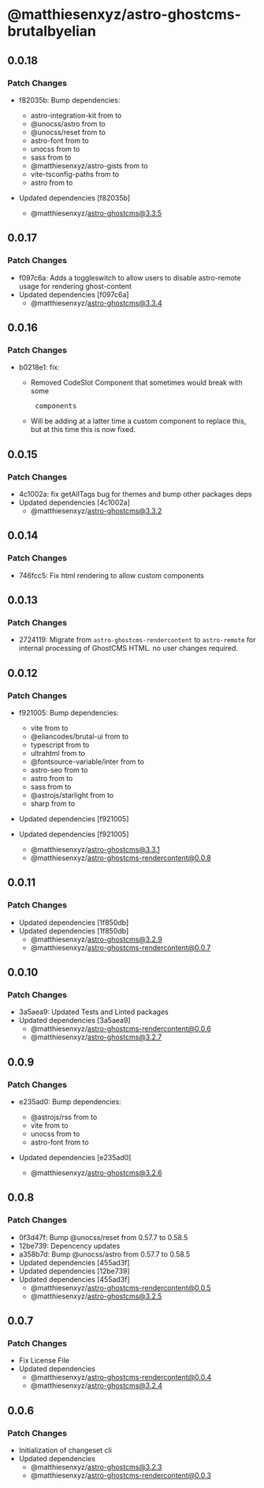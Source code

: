 # @matthiesenxyz/astro-ghostcms-brutalbyelian

## 0.0.18

### Patch Changes

- f82035b: Bump dependencies:

  - astro-integration-kit from to
  - @unocss/astro from to
  - @unocss/reset from to
  - astro-font from to
  - unocss from to
  - sass from to
  - @matthiesenxyz/astro-gists from to
  - vite-tsconfig-paths from to
  - astro from to

- Updated dependencies [f82035b]
  - @matthiesenxyz/astro-ghostcms@3.3.5

## 0.0.17

### Patch Changes

- f097c6a: Adds a toggleswitch to allow users to disable astro-remote usage for rendering ghost-content
- Updated dependencies [f097c6a]
  - @matthiesenxyz/astro-ghostcms@3.3.4

## 0.0.16

### Patch Changes

- b0218e1: fix:

  - Removed CodeSlot Component that sometimes would break with some <pre> components
  - Will be adding at a latter time a custom component to replace this, but at this time this is now fixed.

## 0.0.15

### Patch Changes

- 4c1002a: fix getAllTags bug for themes and bump other packages deps
- Updated dependencies [4c1002a]
  - @matthiesenxyz/astro-ghostcms@3.3.2

## 0.0.14

### Patch Changes

- 746fcc5: Fix html rendering to allow custom components

## 0.0.13

### Patch Changes

- 2724119: Migrate from `astro-ghostcms-rendercontent` to `astro-remote` for internal processing of GhostCMS HTML. no user changes required.

## 0.0.12

### Patch Changes

- f921005: Bump dependencies:

  - vite from to
  - @eliancodes/brutal-ui from to
  - typescript from to
  - ultrahtml from to
  - @fontsource-variable/inter from to
  - astro-seo from to
  - astro from to
  - sass from to
  - @astrojs/starlight from to
  - sharp from to

- Updated dependencies [f921005]
- Updated dependencies [f921005]
  - @matthiesenxyz/astro-ghostcms@3.3.1
  - @matthiesenxyz/astro-ghostcms-rendercontent@0.0.8

## 0.0.11

### Patch Changes

- Updated dependencies [1f850db]
- Updated dependencies [1f850db]
  - @matthiesenxyz/astro-ghostcms@3.2.9
  - @matthiesenxyz/astro-ghostcms-rendercontent@0.0.7

## 0.0.10

### Patch Changes

- 3a5aea9: Updated Tests and Linted packages
- Updated dependencies [3a5aea9]
  - @matthiesenxyz/astro-ghostcms-rendercontent@0.0.6
  - @matthiesenxyz/astro-ghostcms@3.2.7

## 0.0.9

### Patch Changes

- e235ad0: Bump dependencies:

  - @astrojs/rss from to
  - vite from to
  - unocss from to
  - astro-font from to

- Updated dependencies [e235ad0]
  - @matthiesenxyz/astro-ghostcms@3.2.6

## 0.0.8

### Patch Changes

- 0f3d47f: Bump @unocss/reset from 0.57.7 to 0.58.5
- 12be739: Depencency updates
- a358b7d: Bump @unocss/astro from 0.57.7 to 0.58.5
- Updated dependencies [455ad3f]
- Updated dependencies [12be739]
- Updated dependencies [455ad3f]
  - @matthiesenxyz/astro-ghostcms-rendercontent@0.0.5
  - @matthiesenxyz/astro-ghostcms@3.2.5

## 0.0.7

### Patch Changes

- Fix License File
- Updated dependencies
  - @matthiesenxyz/astro-ghostcms-rendercontent@0.0.4
  - @matthiesenxyz/astro-ghostcms@3.2.4

## 0.0.6

### Patch Changes

- Initialization of changeset cli
- Updated dependencies
  - @matthiesenxyz/astro-ghostcms@3.2.3
  - @matthiesenxyz/astro-ghostcms-rendercontent@0.0.3
